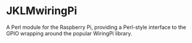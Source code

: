 # JKLMwiringPi
A Perl module for the Raspberry Pi, providing a Perl-style interface to the GPIO wrapping around the popular WiringPi library.
